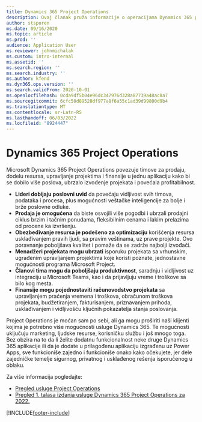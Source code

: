 ```yaml
---
title: Dynamics 365 Project Operations
description: Ovaj članak pruža informacije o operacijama Dynamics 365 projekta.
author: stsporen
ms.date: 09/16/2020
ms.topic: article
ms.prod: ''
audience: Application User
ms.reviewer: johnmichalak
ms.custom: intro-internal
ms.assetid: ''
ms.search.region: ''
ms.search.industry: ''
ms.author: kfend
ms.dyn365.ops.version: ''
ms.search.validFrom: 2020-10-01
ms.openlocfilehash: 0cda9df5b04e96dc347976d328a87739a48ac8a7
ms.sourcegitcommit: 6cfc50d89528df977a8f6a55c1ad39d99800d9b4
ms.translationtype: MT
ms.contentlocale: sr-Latn-RS
ms.lasthandoff: 06/03/2022
ms.locfileid: "8924447"
---
```

# <a name="dynamics-365-project-operations"></a>Dynamics 365 Project Operations

Microsoft Dynamics 365 Project Operations povezuje timove za prodaju, dodelu resursa, upravljanje projektima i finansije u jednu aplikaciju kako bi se dobilo više poslova, ubrzalo izvođenje projekata i povećala profitabilnost.

-   **Lideri dobijaju poslovni uvid** da povećaju vidljivost svih timova, podataka i procesa, plus mogućnosti veštačke inteligencije za bolje i brže poslovne odluke.
-   **Prodaja je omogućena** da biste osvojili više pogodbi i ubrzali prodajni ciklus brzim i tačnim ponudama, fleksibilnim cenama i lakim prelazima od procene ka izvršenju.
-   **Obezbeđivanje resursa je podešeno za optimizaciju** korišćenja resursa usklađivanjem pravih ljudi, sa pravim veštinama, uz prave projekte. Ovo poravnanje poboljšava kvalitet i pomaže da se zadrže najbolji izvođači.
-   **Menadžeri projekata mogu ubrzati** isporuku projekata sa vrhunskim, ugrađenim upravljanjem projektima koje koristi poznate, jednostavne mogućnosti programa Microsoft Project.
-   **Članovi tima mogu da poboljšaju produktivnost**, saradnju i vidljivost uz integraciju u Microsoft Teams, kao i da prijavljuju vreme i troškove sa bilo kog mesta.
-   **Finansije mogu pojednostaviti računovodstvo projekata** sa upravljanjem praćenja vremena i troškova, obračunom troškova projekata, budžetiranjem, fakturisanjem, priznavanjem prihoda, usklađivanjem i vidljivošću ključnih pokazatelja stanja poslovanja.

Project Operations je moćan sam po sebi, ali ga mogu proširiti naši klijenti kojima je potrebno više mogućnosti usluge Dynamics 365. Te mogućnosti uključuju marketing, ljudske resurse, korisničku službu i još mnogo toga. Bez obzira na to da li želite dodatnu funkcionalnost neke druge Dynamics 365 aplikacije ili da je dodate u prilagođenu aplikaciju izgrađenu uz Power Apps, sve funkcioniše zajedno i funkcioniše onako kako očekujete, jer dele zajedničke temelje sigurnog, privatnog i usklađenog rešenja isporučenog u oblaku.

Za više informacija pogledajte:

- [Pregled usluge Project Operations](https://dynamics.microsoft.com/en-us/project-operations/overview/)
- [Pregled 1. talasa izdanja usluge Dynamics 365 Project Operations za 2022.](/dynamics365-release-plan/2022wave1/finance-operations/dynamics365-project-operations/)


[!INCLUDE[footer-include](includes/footer-banner.md)]
